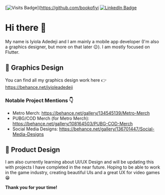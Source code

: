 [![Visits Badge](https://badges.pufler.dev/visits/bookofiyi/bookofiyi?style=for-the-badge)](https://github.com/bookofiyi
[![LinkedIn Badge](https://img.shields.io/badge/LinkedIn-Profile-informational?style=for-the-badge&logo=linkedin&logoColor=white&color=0D76A8)](https://www.linkedin.com/in/iyiola-adedeji-522ba61a6/)

# Hi there 👋

My name is Iyiola Adedeji and I am mainly a mobile app developer (I'm also a graphics designer, but more on that later 😉). I am mostly focused on Flutter.



## 🎨 Graphics Design
You can find all my graphics design work here 👉 https://behance.net/iyioleadedeji

### Notable Project Mentions 👇
- Metro Merch: https://behance.net/gallery/134545139/Metro-Merch
- PUBG/COD Merch (for Metro Merch): https://behance.net/gallery/108164503/PUBG-COD-Merch
- Social Media Designs: https://behance.net/gallery/136701447/Social-Media-Designs

## 📱 Product Design
I am also currently learning about UI/UX Design and will be updating this with projects I have completed in the near future.
Hoping to be able to work in the game industry, creating beautiful UIs and a great UX for video games 😁

<b>Thank you for your time!</b>


<!--
**bookofiyi/bookofiyi** is a ✨ _special_ ✨ repository because its `README.md` (this file) appears on your GitHub profile.

Here are some ideas to get you started:

- 🔭 I’m currently working on ...
- 🌱 I’m currently learning ...
- 👯 I’m looking to collaborate on ...
- 🤔 I’m looking for help with ...
- 💬 Ask me about ...
- 📫 How to reach me: ...
- 😄 Pronouns: ...
- ⚡ Fun fact: ...
-->
